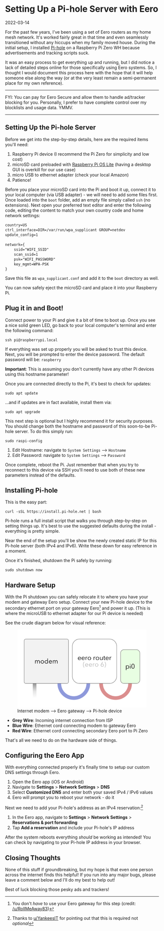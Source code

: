 # Setting Up a Pi-hole Server with Eero

2022-03-14

For the past few years, I've been using a set of Eero routers as my home mesh network. It's worked fairly great in that time and even seamlessly transitioned without any hiccups when my family moved house. During the initial setup, I installed <a href="https://pi-hole.net">Pi-hole</a> on a Raspberry Pi Zero WH because advertisements and tracking scripts suck.

It was an easy process to get everything up and running, but I did notice a lack of detailed steps online for those specifically using Eero systems. So, I thought I would document this process here with the hope that it will help someone else along the way (or at the very least remain a semi-permanent place for my own reference).

---

FYI: You can pay for Eero Secure and allow them to handle ad/tracker blocking for you. Personally, I prefer to have complete control over my blocklists and usage data. YMMV.

---

## Setting Up the Pi-hole Server

Before we get into the step-by-step details, here are the required items you'll need:

1. Raspberry Pi device (I recommend the Pi Zero for simplicity and low cost)
2. microSD card preloaded with [Raspberry Pi OS Lite](https://www.raspberrypi.com/software/operating-systems/) (having a desktop GUI is overkill for our use case)
3. micro USB to ethernet adapter (check your local Amazon)
4. Patience!

Before you place your microSD card into the Pi and boot it up, connect it to your local computer (via USB adapter) - we will need to add some files first. Once loaded into the `boot` folder, add an empty file simply called `ssh` (no extensions). Next open your preferred text editor and enter the following code, editing the content to match your own country code and home network settings:


    country=US
    ctrl_interface=DIR=/var/run/wpa_supplicant GROUP=netdev
    update_config=1
    
    network={
        ssid="WIFI_SSID"
        scan_ssid=1
        psk="WIFI_PASSWORD"
        key_mgmt=WPA-PSK
    }


Save this file as `wpa_supplicant.conf` and add it to the `boot` directory as well.

You can now safely eject the microSD card and place it into your Raspberry Pi.

## Plug it in and Boot!

Connect power to your Pi and give it a bit of time to boot up. Once you see a nice solid green LED, go back to your local computer's terminal and enter the following command:


    ssh pi@raspberrypi.local


If everything was set up properly you will be asked to trust this device. Next, you will be prompted to enter the device password. The default password will be: `raspberry`

**Important**: This is assuming you don't currently have any other Pi devices using this hostname parameter!

Once you are connected directly to the Pi, it's best to check for updates:


    sudo apt update


...and if updates are in fact available, install them via:


    sudo apt upgrade


This next step is optional but I highly recommend it for security purposes. You should change both the hostname and password of this soon-to-be Pi-hole server. To do this simply run:


    sudo raspi-config


1. Edit Hostname: navigate to `System Settings` --> `Hostname`
2. Edit Password: navigate to `System Settings` --> `Password`

Once complete, reboot the Pi. Just remember that when you try to reconnect to this device via SSH you'll need to use both of these new parameters instead of the defaults.

## Installing Pi-hole

This is the easy part:


    curl -sSL https://install.pi-hole.net | bash


Pi-hole runs a full install script that walks you through step-by-step on setting things up. It's best to use the suggested defaults during the install - everything is pretty simple.

Near the end of the setup you'll be show the newly created static IP for this Pi-hole server (both IPv4 and IPv6). Write these down for easy reference in a moment.

Once it's finished, shutdown the Pi safely by running:


    sudo shutdown now


## Hardware Setup

With the Pi shutdown you can safely relocate it to where you have your modem and gateway Eero setup. Connect your new Pi-hole device to the secondary ethernet port on your gateway Eero[^1] and power it up. (This is where the microUSB to ethernet adapter for our Pi device is needed)

See the crude diagram below for visual reference:

<figure>
    <img src="/public/images/eero-pi-hole.webp" alt="Eero Pi-hole connection diagram">
    <figcaption>Internet modem --> Eero gateway --> Pi-hole device</figcaption>
</figure>

- **Grey Wire**: Incoming internet connection from ISP
- **Blue Wire**: Ethernet cord connecting modem to gateway Eero
- **Red Wire**: Ethernet cord connecting secondary Eero port to Pi Zero

That's all we need to do on the hardware side of things.

## Configuring the Eero App

With everything connected properly it's finally time to setup our custom DNS settings through Eero.

1. Open the Eero app (iOS or Android)
2. Navigate to **Settings** > **Network Settings** > **DNS**
3. Select **Customized DNS** and enter both your saved IPv4 / IPv6 values
4. Eero will prompt you to reboot your network - do it

Next we need to add your Pi-hole's address as an IPv4 reservation:[^2]

1. In the Eero app, navigate to **Settings** > **Network Settings** > **Reservations & port forwarding**
2. Tap **Add a reservation** and include your Pi-hole's IP address

After the system reboots everything *should* be working as intended! You can check by navigating to your Pi-hole IP address in your browser.

## Closing Thoughts

None of this stuff if groundbreaking, but my hope is that even one person across the internet finds this helpful! If you run into any major bugs, please leave a comment below and I'll do my best to help out!

Best of luck blocking those pesky ads and trackers!

[^1]: You don't *have* to use your Eero gateway for this step (credit: [/u/RollMeAway83](https://old.reddit.com/user/RollMeAway83))
[^2]: Thanks to [u/YankeesIT](https://old.reddit.com/user/YankeesIT) for pointing out that this is required not *optional*
